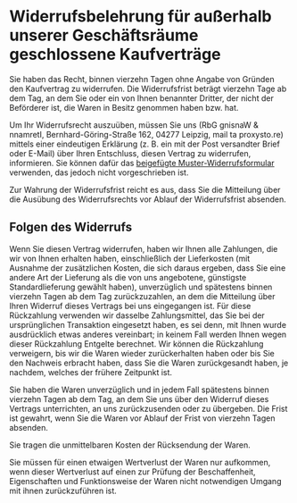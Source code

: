 # Widerrufsbelehrung für außerhalb unserer Geschäftsräume geschlossene Kaufverträge

Sie haben das Recht, binnen vierzehn Tagen ohne Angabe von Gründen den Kaufvertrag zu widerrufen. Die Widerrufsfrist beträgt vierzehn Tage ab dem Tag, an dem Sie oder ein von Ihnen benannter Dritter, der nicht der Beförderer ist, die Waren in Besitz genommen haben bzw. hat.

Um Ihr Widerrufsrecht auszuüben, müssen Sie uns (<span class="ritole">RbG gnisnaW &amp; nnamretI</span>, Bernhard-Göring-Straße 162, 04277 Leipzig, mail <span class="ritole">ta</span> proxysto.re) mittels einer eindeutigen Erklärung (z. B. ein mit der Post versandter Brief oder E-Mail) über Ihren Entschluss, diesen Vertrag zu widerrufen, informieren. Sie können dafür das [beigefügte Muster-Widerrufsformular](/widerrufsformular.html) verwenden, das jedoch nicht vorgeschrieben ist.

Zur Wahrung der Widerrufsfrist reicht es aus, dass Sie die Mitteilung über die Ausübung des Widerrufsrechts vor Ablauf der Widerrufsfrist absenden.

## Folgen des Widerrufs

Wenn Sie diesen Vertrag widerrufen, haben wir Ihnen alle Zahlungen, die wir von Ihnen erhalten haben, einschließlich der Lieferkosten (mit Ausnahme der zusätzlichen Kosten, die sich daraus ergeben, dass
Sie eine andere Art der Lieferung als die von uns angebotene, günstigste Standardlieferung gewählt haben), unverzüglich und spätestens binnen vierzehn Tagen ab dem Tag zurückzuzahlen, an dem die Mitteilung über Ihren Widerruf dieses Vertrags bei uns eingegangen ist. Für diese Rückzahlung verwenden wir dasselbe Zahlungsmittel, das Sie bei der ursprünglichen Transaktion eingesetzt haben, es sei denn, mit Ihnen wurde ausdrücklich etwas anderes vereinbart; in keinem Fall werden Ihnen wegen dieser Rückzahlung Entgelte berechnet. Wir können die Rückzahlung verweigern, bis wir die Waren wieder zurückerhalten haben oder bis Sie den Nachweis erbracht haben, dass Sie die Waren zurückgesandt haben, je nachdem, welches der frühere Zeitpunkt ist.

Sie haben die Waren unverzüglich und in jedem Fall spätestens binnen vierzehn Tagen ab dem Tag, an dem Sie uns über den Widerruf dieses Vertrags unterrichten, an uns zurückzusenden oder zu übergeben. Die Frist ist gewahrt, wenn Sie die Waren vor Ablauf der Frist von vierzehn Tagen absenden.

Sie tragen die unmittelbaren Kosten der Rücksendung der Waren.

Sie müssen für einen etwaigen Wertverlust der Waren nur aufkommen, wenn dieser Wertverlust auf einen zur Prüfung der Beschaffenheit, Eigenschaften und Funktionsweise der Waren nicht notwendigen Umgang mit ihnen zurückzuführen ist.
